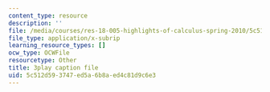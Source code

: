 ```yaml
---
content_type: resource
description: ''
file: /media/courses/res-18-005-highlights-of-calculus-spring-2010/5c512d593747ed5a6b8aed4c81d9c6e3_WU1m2QQrlho.srt
file_type: application/x-subrip
learning_resource_types: []
ocw_type: OCWFile
resourcetype: Other
title: 3play caption file
uid: 5c512d59-3747-ed5a-6b8a-ed4c81d9c6e3
---
```

